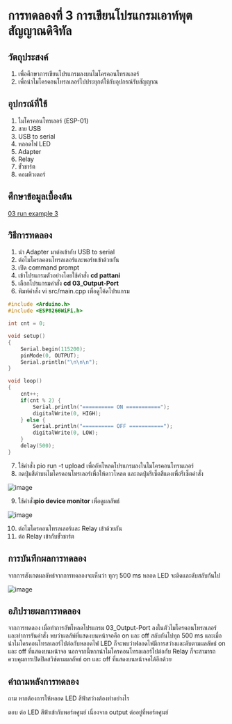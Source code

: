 # การทดลองที่ 3 การเขียนโปรแกรมเอาท์พุตสัญญาณดิจิทัล

## วัตถุประสงค์
1. เพื่อศึกษาการเขียนโปรแกรมลงบนไมโครคอนโทรลเลอร์
2. เพื่อนำไมโครคอนโทรลเลอร์ไปประยุกต์ใช้กับอุปกรณ์รับสัญญาณ

## อุปกรณ์ที่ใช้
1. ไมโครคอนโทรเลอร์ (ESP-01)
2. สาย USB
3. USB to serial
4. หลอดไฟ LED
5. Adapter
6. Relay
7. ขั้วชาร์ต
8. คอมพิวเตอร์

## ศึกษาข้อมูลเบื้องต้น
[03 run example 3](https://www.youtube.com/watch?v=CCnN1WJsXQY)

## วิธีการทดลอง
1. นำ Adapter มาต่อเข้ากับ USB to serial
2. ต่อไมโครลคอนโทรลเลอร์และพอร์ทเข้าด้วยกัน
3. เปิด command prompt
4. เข้าโปรแกรมตัวอย่างโดยใช้คำสั่ง **cd pattani**
5. เลือกโปรแกรมคำสั่ง **cd 03_Output-Port** 
6. พิมพ์คำสั่ง vi src/main.cpp เพื่อดูโค้ดโปรแกรม
```c
#include <Arduino.h>
#include <ESP8266WiFi.h>

int cnt = 0;

void setup()
{
	Serial.begin(115200);
	pinMode(0, OUTPUT);
	Serial.println("\n\n\n");
}

void loop()
{
	cnt++;
	if(cnt % 2) {
		Serial.println("========== ON ===========");
		digitalWrite(0, HIGH);
	} else {
		Serial.println("========== OFF ===========");
		digitalWrite(0, LOW);
	}
	delay(500);
}
```
7. ใช้คำสั่ง pio run -t upload เพื่ออัพโหลดโปรแกรมลงในไมโครคอนโทรนเลอร์
8. กดปุ่มสีดำบนไมโครคอนโทรเลอร์เพื่อให้ดาวโหลด และกดปุ่มรีเซ็ตสีแดงเพื่อรีเซ็ตคำสั่ง

![image](https://user-images.githubusercontent.com/80879585/111983415-b1125780-8b3c-11eb-8a58-5834a2a39016.png)

9. ใช้คำสั่ง**pio device monitor** เพื่อดูผลลัพธ์

![image](https://user-images.githubusercontent.com/80879585/111983562-d901bb00-8b3c-11eb-9aff-ef4dd67dfad1.png)

10. ต่อไมโครคอนโทรลเลอร์และ Relay เข้าด้วยกัน
11. ต่อ Relay เข้ากับขั้วชาร์ต


## การบันทึกผลการทดลอง
จากการสังเกตผลลัพธ์จากการทดลองจะเห็นว่า ทุกๆ 500 ms หลอด LED จะติดและดับสลับกันไป

![image](https://user-images.githubusercontent.com/80879585/111984399-e8353880-8b3d-11eb-8153-150a4688e8c8.png)

## อภิปรายผลการทดลอง
จากการทดลอง เมื่อทำการอัพโหลดโปรแกรม 03_Output-Port ลงในตัวไมโครคอนโทรลเลอร์ และทำการรันคำสั่ง พบว่าผลลัพ์ที่แสดงบนหน้าจอคือ on และ off สลับกันไปทุก 500 ms และเมื่อนำไมโครคอนโทรลเลอร์ไปต่อกับหลอดไฟ LED ก็จะพบว่าฟลอดไฟมีการสว่างและดับตามผลลัพธ์ on และ off ที่แสดงบนหน้าจอ นอกจากนี้หากนำไมโครคอนโทรลเลอร์ไปต่อกับ Relay ก็จะสามารถควบคุมการเปิดปิดสวิซ์ตามผลลัพธ์ on และ off ที่แสดงบนหน้าจอได้อีกด้วย

## คำถามหลังการทดลอง
ถาม หากต้องการให้หลอด LED สีฟ้าสว่างต้องทำอย่างไร

ตอบ ต่อ LED สีฟ้าเข้ากับพอร์ตศูนย์ เนื่องจาก output ต่ออยู่ที่พอร์ตศูนย์




